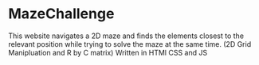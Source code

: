 # MazeChallenge

This website navigates a 2D maze and finds the elements closest to the relevant position while trying to solve the maze at the same time.
(2D Grid Manipluation and R by C matrix) 
Written in HTMl CSS and JS
